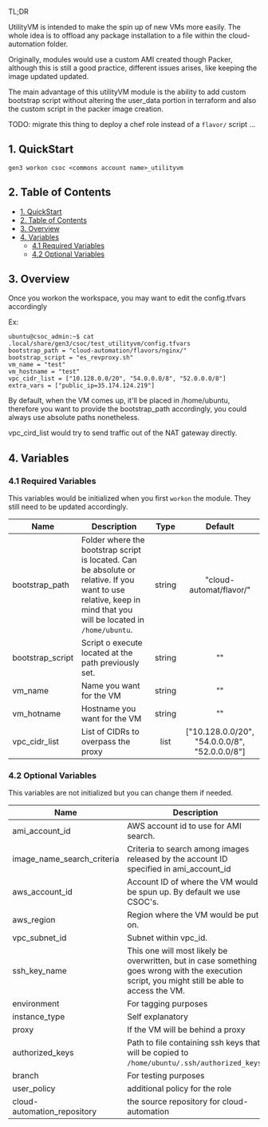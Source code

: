  TL;DR

UtilityVM is intended to make the spin up of new VMs more easily. The whole idea is to offload any package installation to a file within the cloud-automation folder.

Originally, modules would use a custom AMI created though Packer, although this is still a good practice, different issues arises, like keeping the image updated updated.

The main advantage of this utilityVM module is the ability to add custom bootstrap script without altering the user_data portion in terraform and also the custom script in the packer image creation.

TODO: migrate this thing to deploy a chef role instead of a `flavor/` script ...

## 1. QuickStart

```
gen3 workon csoc <commons account name>_utilityvm
```

## 2. Table of Contents

- [1. QuickStart](#1-quickstart)
- [2. Table of Contents](#2-table-of-contents)
- [3. Overview](#3-overview)
- [4. Variables](#4-variables)
  - [4.1 Required Variables](#41-required-variables)
  - [4.2 Optional Variables](#42-optional-variables)

## 3. Overview

Once you workon the workspace, you may want to edit the config.tfvars accordingly

Ex: 

```
ubuntu@csoc_admin:~$ cat .local/share/gen3/csoc/test_utilityvm/config.tfvars
bootstrap_path = "cloud-automation/flavors/nginx/"
bootstrap_script = "es_revproxy.sh"
vm_name = "test"
vm_hostname = "test"
vpc_cidr_list = ["10.128.0.0/20", "54.0.0.0/8", "52.0.0.0/8"]
extra_vars = ["public_ip=35.174.124.219"]
```

By default, when the VM comes up, it'll be placed in /home/ubuntu, therefore you want to provide the bootstrap_path accordingly, you could always use absolute paths nonetheless. 

vpc_cird_list would try to send traffic out of the NAT gateway directly.


## 4. Variables


### 4.1 Required Variables

This variables would be initialized when you first `workon` the module. They still need to be updated accordingly.

| Name | Description | Type | Default |
|------|-------------|:----:|:-----:|
| bootstrap_path | Folder where the bootstrap script is located. Can be absolute or relative. If you want to use relative, keep in mind that you will be located in `/home/ubuntu`. | string | "cloud-automat/flavor/" |
| bootstrap_script | Script o execute located at the path previously set. | string | "" |
| vm_name | Name you want for the VM | string | "" |
| vm_hotname | Hostname you want for the VM | string | "" | 
| vpc_cidr_list | List of CIDRs to overpass the proxy | list | ["10.128.0.0/20", "54.0.0.0/8", "52.0.0.0/8"] |


### 4.2 Optional Variables

This variables are not initialized but you can change them if needed.

| Name | Description | Type | Default |
|------|-------------|:----:|:-----:|
| ami_account_id | AWS account id to use for AMI search. | string | "099720109477" |
| image_name_search_criteria | Criteria to search among images released by the account ID specified in ami_account_id | string | "ubuntu/images/hvm-ssd/ubuntu-xenial-16.04-amd64-server-2018" |
| aws_account_id | Account ID of where the VM would be spun up. By default we use CSOC's. | string | 433568766270 |
| aws_region | Region where the VM would be put on. | string | us-east-1 |
| vpc_subnet_id | Subnet within vpc_id. | string | "vpc_subnet_id" |
| ssh_key_name | This one will most likely be overwritten, but in case something goes wrong with the execution script, you might still be able to access the VM. | string | "fauzi@uchicago.edu" |
| environment | For tagging purposes | string | "CSOC" |
| instance_type | Self explanatory | string | t3.micro | 
| proxy | If the VM will be behind a proxy | boolean | yes |
| authorized_keys | Path to file containing ssh keys that will be copied to `/home/ubuntu/.ssh/authorized_keys`. | string | "files/authorized_keys/ops_team" |
| branch | For testing purposes | string | "master" |
| user_policy | additional policy for the role | string | "" |
| cloud-automation_repository | the source repository for cloud-automation | string | "https://github.com/uc-cdis/cloud-automation.git" | 

